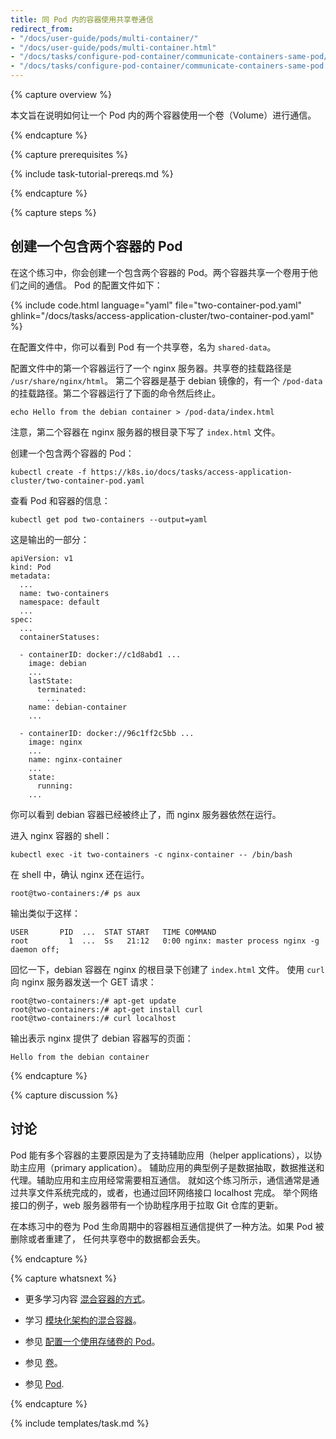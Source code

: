 ```yaml
---
title: 同 Pod 内的容器使用共享卷通信
redirect_from:
- "/docs/user-guide/pods/multi-container/"
- "/docs/user-guide/pods/multi-container.html"
- "/docs/tasks/configure-pod-container/communicate-containers-same-pod/"
- "/docs/tasks/configure-pod-container/communicate-containers-same-pod.html"
---
```



{% capture overview %}



本文旨在说明如何让一个 Pod 内的两个容器使用一个卷（Volume）进行通信。

{% endcapture %}


{% capture prerequisites %}

{% include task-tutorial-prereqs.md %}

{% endcapture %}


{% capture steps %}


## 创建一个包含两个容器的 Pod




在这个练习中，你会创建一个包含两个容器的 Pod。两个容器共享一个卷用于他们之间的通信。
Pod 的配置文件如下：

{% include code.html language="yaml" file="two-container-pod.yaml" ghlink="/docs/tasks/access-application-cluster/two-container-pod.yaml" %}



在配置文件中，你可以看到 Pod 有一个共享卷，名为 `shared-data`。





配置文件中的第一个容器运行了一个 nginx 服务器。共享卷的挂载路径是 `/usr/share/nginx/html`。
第二个容器是基于 debian 镜像的，有一个 `/pod-data` 的挂载路径。第二个容器运行了下面的命令然后终止。

    echo Hello from the debian container > /pod-data/index.html



注意，第二个容器在 nginx 服务器的根目录下写了 `index.html` 文件。


创建一个包含两个容器的 Pod：

    kubectl create -f https://k8s.io/docs/tasks/access-application-cluster/two-container-pod.yaml


查看 Pod 和容器的信息：

    kubectl get pod two-containers --output=yaml


这是输出的一部分：

    apiVersion: v1
    kind: Pod
    metadata:
      ...
      name: two-containers
      namespace: default
      ...
    spec:
      ...
      containerStatuses:

      - containerID: docker://c1d8abd1 ...
        image: debian
        ...
        lastState:
          terminated:
            ...
        name: debian-container
        ...

      - containerID: docker://96c1ff2c5bb ...
        image: nginx
        ...
        name: nginx-container
        ...
        state:
          running:
        ...



你可以看到 debian 容器已经被终止了，而 nginx 服务器依然在运行。


进入 nginx 容器的 shell：

    kubectl exec -it two-containers -c nginx-container -- /bin/bash


在 shell 中，确认 nginx 还在运行。

    root@two-containers:/# ps aux


输出类似于这样：

    USER       PID  ...  STAT START   TIME COMMAND
    root         1  ...  Ss   21:12   0:00 nginx: master process nginx -g daemon off;



回忆一下，debian 容器在 nginx 的根目录下创建了 `index.html` 文件。
使用 `curl` 向 nginx 服务器发送一个 GET 请求：

    root@two-containers:/# apt-get update
    root@two-containers:/# apt-get install curl
    root@two-containers:/# curl localhost


输出表示 nginx 提供了 debian 容器写的页面：

    Hello from the debian container

{% endcapture %}


{% capture discussion %}


## 讨论








Pod 能有多个容器的主要原因是为了支持辅助应用（helper applications），以协助主应用（primary application）。
辅助应用的典型例子是数据抽取，数据推送和代理。辅助应用和主应用经常需要相互通信。
就如这个练习所示，通信通常是通过共享文件系统完成的，或者，也通过回环网络接口 localhost 完成。
举个网络接口的例子，web 服务器带有一个协助程序用于拉取 Git 仓库的更新。




在本练习中的卷为 Pod 生命周期中的容器相互通信提供了一种方法。如果 Pod 被删除或者重建了，
任何共享卷中的数据都会丢失。

{% endcapture %}


{% capture whatsnext %}



* 更多学习内容
[混合容器的方式](http://blog.kubernetes.io/2015/06/the-distributed-system-toolkit-patterns.html)。



* 学习 [模块化架构的混合容器](http://www.slideshare.net/Docker/slideshare-burns)。



* 参见 [配置一个使用存储卷的 Pod](/docs/tasks/configure-pod-container/configure-volume-storage/)。


* 参见 [卷](/docs/reference/generated/kubernetes-api/{{page.version}}/#volume-v1-core)。


* 参见 [Pod](/docs/reference/generated/kubernetes-api/{{page.version}}/#pod-v1-core).

{% endcapture %}


{% include templates/task.md %}
